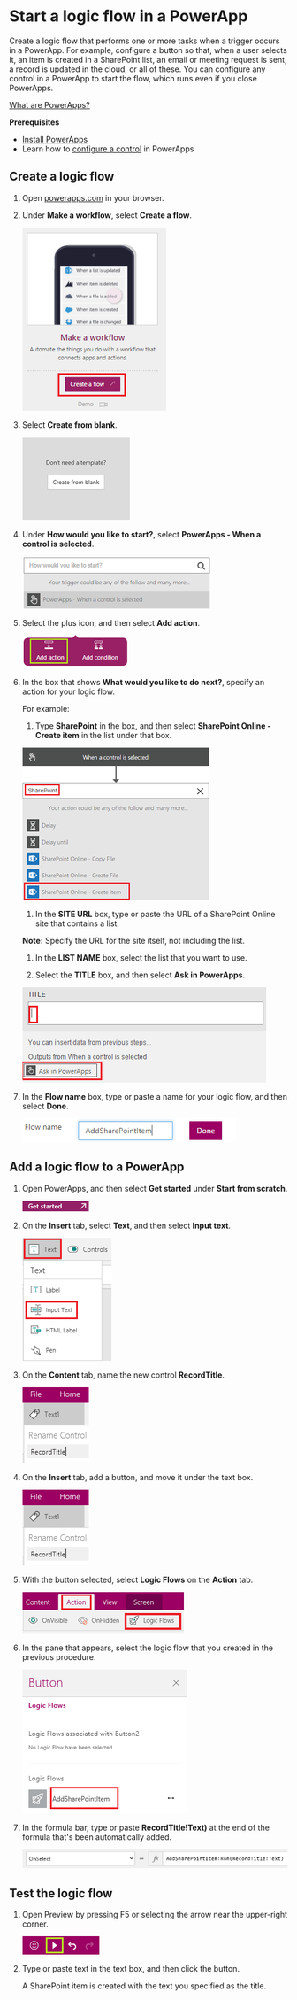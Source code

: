 <properties
	pageTitle="Start a logic flow in a PowerApp  | Microsoft PowerApps"
	description="Create a logic flow that performs one or more tasks after a trigger, such as a user selecting a button, occurs in a PowerApp."
	services=""
	suite="powerapps"
	documentationCenter=""
	authors="prkumarms"
	manager="dwrede"
	editor=""/>

<tags
   ms.service="powerapps"
   ms.devlang="na"
   ms.topic="article"
   ms.tgt_pltfrm="na"
   ms.workload="na"
   ms.date="11/05/2015"
   ms.author="prkumarms"/>

# Start a logic flow in a PowerApp #

Create a logic flow that performs one or more tasks when a trigger occurs in a PowerApp. For example, configure a button so that, when a user selects it, an item is created in a SharePoint list, an email or meeting request is sent, a record is updated in the cloud, or all of these. You can configure any control in a PowerApp to start the flow, which runs even if you close PowerApps.

[What are PowerApps?](http://aka.ms/pamktg)

**Prerequisites**
- [Install PowerApps](http://aka.ms/installpowerapps)
- Learn how to [configure a control](get-started-test-drive.md#configure-a-control) in PowerApps

## Create a logic flow ##
1. Open [powerapps.com](http://go.microsoft.com/fwlink/?LinkId=708209) in your browser.

1. Under **Make a workflow**, select **Create a flow**.

	![Option to create a flow](./media/use-logic-flows/create-flow.png)

1. Select **Create from blank**.

	![Option to create a flow without using a template](./media/use-logic-flows/create-from-blank.png)

1. Under **How would you like to start?**, select **PowerApps - When a control is selected**.

	![Specify the trigger that initiates the logic flow](./media/use-logic-flows/set-trigger.png)

1. Select the plus icon, and then select **Add action**.

	![Option to add an action](./media/use-logic-flows/add-action.png)

1. In the box that shows **What would you like to do next?**, specify an action for your logic flow.

	For example:
	1. Type **SharePoint** in the box, and then select **SharePoint Online - Create item** in the list under that box.

	![Option to create a SharePoint item](./media/use-logic-flows/create-sharepoint-item.png)

	1. In the **SITE URL** box, type or paste the URL of a SharePoint Online site that contains a list.

	**Note:** Specify the URL for the site itself, not including the list.

	1. In the **LIST NAME** box, select the list that you want to use.

	1. Select the **TITLE** box, and then select **Ask in PowerApps**.

	![Add Ask in PowerApps parameter to TITLE field](./media/use-logic-flows/ask-in-powerapps.png)

1. In the **Flow name** box, type or paste a name for your logic flow, and then select **Done**.

	![Name and save your flow](./media/use-logic-flows/name-flow.png)

## Add a logic flow to a PowerApp ##

1. Open PowerApps, and then select **Get started** under **Start from scratch**.

	![Get started button](./media/use-logic-flows/get-started.png)

1. On the **Insert** tab, select **Text**, and then select **Input text**.

	![Add input-text control](./media/use-logic-flows/add-input-text.png)

1. On the **Content** tab, name the new control **RecordTitle**.

	![Rename input-text control](./media/use-logic-flows/rename-text.png)

1. On the **Insert** tab, add a button, and move it under the text box.

	![Rename input-text control](./media/use-logic-flows/rename-text.png)

1. With the button selected, select **Logic Flows** on the **Action** tab.

	![Logic Flows option on the Action tab](./media/use-logic-flows/action-tab.png)

1. In the pane that appears, select the logic flow that you created in the previous procedure.

	![Add logic flow to button](./media/use-logic-flows/add-flow-from-pane.png)

1. In the formula bar, type or paste **RecordTitle!Text)** at the end of the formula that's been automatically added.

	![OnSelect property that includes the logic flow](./media/use-logic-flows/onselect-with-flow.png)

## Test the logic flow ##
1. Open Preview by pressing F5 or selecting the arrow near the upper-right corner.

	![OnSelect property that includes the logic flow](./media/use-logic-flows/open-preview.png)

1. Type or paste text in the text box, and then click the button.

	A SharePoint item is created with the text you specified as the title.
